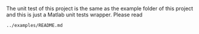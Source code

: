 The unit test of this project is the same as the example folder of this project and this is just a Matlab unit tests wrapper. Please read
```
../examples/README.md
```